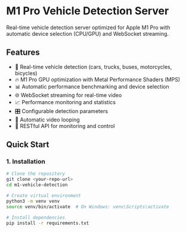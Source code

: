 # M1 Pro Vehicle Detection Server

Real-time vehicle detection server optimized for Apple M1 Pro with automatic device selection (CPU/GPU) and WebSocket streaming.

## Features

- 🚗 Real-time vehicle detection (cars, trucks, buses, motorcycles, bicycles)
- 🔥 M1 Pro GPU optimization with Metal Performance Shaders (MPS)
- 📊 Automatic performance benchmarking and device selection
- 🌐 WebSocket streaming for real-time video
- 📈 Performance monitoring and statistics
- 🎛️ Configurable detection parameters
- 🔄 Automatic video looping
- 📱 RESTful API for monitoring and control

## Quick Start

### 1. Installation

```bash
# Clone the repository
git clone <your-repo-url>
cd m1-vehicle-detection

# Create virtual environment
python3 -m venv venv
source venv/bin/activate  # On Windows: venv\Scripts\activate

# Install dependencies
pip install -r requirements.txt
```